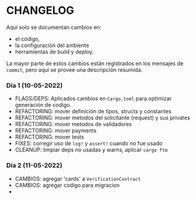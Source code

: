 # CHANGELOG

Aquí solo se documentan cambios en:

- el código, 
- la configuración del ambiente 
- herramientas de build y deploy.

La mayor parte de estos cambios están registrados en los mensajes de `commit`,  pero aquí se provee una descripción resumida.

### Día 1 (10-05-2022)

- FLAGS/DEPS: Aplicados cambios en `Cargo.toml` para optimizar generación de codigo.
- REFACTORING: mover definición de tipos, structs y constantes
- REFACTORING: mover metodos del solicitante (request) y sus privates
- REFACTORING: mover metodos de validadores
- REFACTORING: mover payments
- REFACTORING: mover tests
- FIXES: corregir uso de `log!` y `assert!` cuando no fue usado
- CLEANUP: limpiar deps no usadas y warns, aplicar `cargo ftm`

### Día 2 (11-05-2022)

- CAMBIOS: agregar 'cards' a `VerificationContract` 
- CAMBIOS: agregar codigo para migracion
- 
